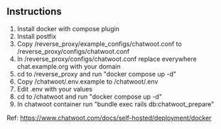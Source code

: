 ## Instructions

1. Install docker with compose plugin
2. Install postfix
3. Copy /reverse_proxy/example_configs/chatwoot.conf to /reverse_proxy/configs/chatwoot.conf
4. In /reverse_proxy/configs/chatwoot.conf replace everywhere chat.example.org with your domain
5. cd to /reverse_proxy and run "docker compose up -d" 
6. Copy /chatwoot/.env.example to /chatwoot/.env
7. Edit .env with your values
8. cd to /chatwoot and run "docker compose up -d"
9. In chatwoot container run "bundle exec rails db:chatwoot_prepare" 

Ref: https://www.chatwoot.com/docs/self-hosted/deployment/docker
